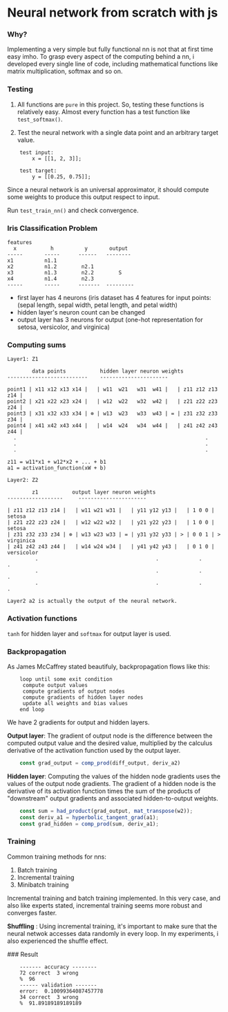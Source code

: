 # Neural network from scratch with js

### Why?
Implementing a very simple but fully functional nn is not that at first time easy imho. 
To grasp every aspect of the computing behind a nn, i developed every single line of code, including mathematical functions like matrix multiplication, softmax and so on.   

### Testing

1. All functions are `pure` in this project. So, testing these functions is relatively easy. Almost every function has a test function like `test_softmax()`.

2. Test the neural network with a single data point and an arbitrary target value.

```
	test input:
		x = [[1, 2, 3]];

	test target:
		y = [[0.25, 0.75]];
```

Since a neural network is an universal approximator, it should compute some weights to produce this output respect to input.

Run `test_train_nn()` and check convergence.


### Iris Classification Problem

	features	
	  x     	  h          y       output
	-----		-----      ------   --------
	x1			n1.1  
	x2			n1.2		n2.1        
	x3			n1.3		n2.2   		S
	x4			n1.4  		n2.3			  							
    -----   	-----      -------  ---------

- first layer has 4 neurons (iris dataset has 4 features for input points: (sepal length, sepal width, petal length, and petal width)
- hidden layer's neuron count can be changed
- output layer has 3 neurons for output (one-hot representation for setosa, versicolor, and virginica)

### Computing sums

	Layer1: Z1

	        data points			  hidden layer neuron weights
	--------------------------    ----------------------

	point1 | x11 x12 x13 x14 | 	 | w11 	w21   w31  w41 |   | z11 z12 z13 z14 |
 	point2 | x21 x22 x23 x24 | 	 | w12	w22   w32  w42 |   | z21 z22 z23 z24 |
	point3 | x31 x32 x33 x34 | ⊗ | w13  w23   w33  w43 | = | z31 z32 z33 z34 |
	point4 | x41 x42 x43 x44 | 	 | w14	w24   w34  w44 |   | z41 z42 z43 z44 |
	  .  														    .
	  .  															.
	  .  															.

	z11 = w11*x1 + w12*x2 + ... + b1
	a1 = activation_function(xW + b)

	Layer2: Z2

			z1			 output layer neuron weights
	------------------     ----------------------

	| z11 z12 z13 z14 |   | w11 w21 w31 |   | y11 y12 y13 |   | 1 0 0 |    setosa
	| z21 z22 z23 z24 |   | w12 w22 w32 |   | y21 y22 y23 |   | 1 0 0 |    setosa
 	| z31 z32 z33 z34 | ⊗ | w13 w23 w33 | = | y31 y32 y33 | > | 0 0 1 | >  virginica
	| z41 z42 z43 z44 |   | w14 w24 w34 |   | y41 y42 y43 |   | 0 1 0 |    versicolor
	         .                                      .             .            .
	         .                                      .             .            .
	         .                                      .             .            .

	Layer2 a2 is actually the output of the neural network.

### Activation functions 
`tanh` for hidden layer and `softmax` for output layer is used.

### Backpropagation

As James McCaffrey stated beautifuly, backpropagation flows like this: 

```
	loop until some exit condition
	 compute output values
	 compute gradients of output nodes
	 compute gradients of hidden layer nodes
	 update all weights and bias values
	end loop
```

We have 2 gradients for output and hidden layers.

**Output layer**: The gradient of output node is the difference between the computed output value and the
desired value, multiplied by the calculus derivative of the activation function used by the output
layer.

```js
	const grad_output = comp_prod(diff_output, deriv_a2)
```

**Hidden layer**: Computing the values of the hidden node gradients uses the values of the output node
gradients. The gradient of a hidden node is the derivative of its activation function times the sum
of the products of "downstream" output gradients and associated
hidden-to-output weights. 

```js
	const sum = had_product(grad_output, mat_transpose(w2));
	const deriv_a1 = hyperbolic_tangent_grad(a1);
	const grad_hidden = comp_prod(sum, deriv_a1);
```

### Training

Common training methods for nns:

1. Batch training
2. Incremental training
3. Minibatch training

Incremental training and batch training implemented. In this very case, and also like experts stated, 
incremental training seems more robust and converges faster.

**Shuffling** :
Using incremental training, it's important to make sure that the neural netwok accesses data randomly in every loop.
In my experiments, i also experienced the shuffle effect.

### Result

```
	------- accuracy --------
	72 correct  3 wrong
	%  96
	------ validation -------
	error:  0.10099364087457778
	34 correct  3 wrong
	%  91.89189189189189
```
